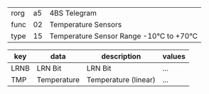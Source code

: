 
|    |   |   |
| -- | - | - |
| rorg | a5 | 4BS Telegram |
| func | 02 | Temperature Sensors |
| type | 15 | Temperature Sensor Range -10°C to +70°C |

| key | data | description | values |
| --- | --- | --- | --- |
  | LRNB | LRN Bit | LRN Bit | ... | 
| TMP | Temperature | Temperature (linear) | ... | 

  